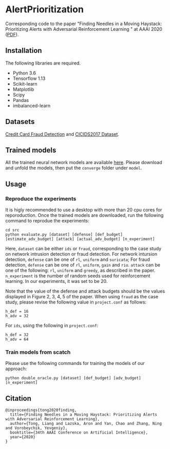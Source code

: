 # AlertPrioritization

Corresponding code to the paper "Finding Needles in a Moving Haystack: Prioritizing Alerts with Adversarial Reinforcement Learning
" at AAAI 2020 ([PDF](https://liang-tong.me/publication/tong2020finding/tong2020finding.pdf)).

## Installation
The following libraries are required.
* Python 3.6
* Tensorflow 1.13
* Scikit-learn
* Matplotlib
* Scipy
* Pandas
* imbalanced-learn 

## Datasets
[Credit Card Fraud Detection](https://www.kaggle.com/mlg-ulb/creditcardfraud) and [CICIDS2017 Dataset](https://www.unb.ca/cic/datasets/ids-2017.html).

## Trained models
All the trained neural network models are available [here](https://www.dropbox.com/s/ajbmpqmbhya5ehu/converge.zip?dl=0). Please download and unfold the models, then put the ```converge``` folder under ```model```.

## Usage

### Reproduce the experiments
It is higly recommended to use a desktop with more than 20 cpu cores for reporoduction. 
Once the trained models are downloaded, run the following command to reprodue the experiments:
```
cd src
python evaluate.py [dataset] [defense] [def_budget] [estimate_adv_budget] [attack] [actual_adv_budget] [n_experiment]
```
Here, ```dataset``` can be either ```ids``` or ```fraud```, corresponding to the case study on network intrusion detection or fraud detection. 
For network intursion detection, ```defense``` can be one of ```rl```, ```uniform``` and ```suricata```;
For fraud detection, ```defense``` can be one of ```rl```, ```uniform```, ```gain``` and ```rio```.
```attack``` can be one of the following: ```rl```, ```uniform``` and ```greedy```, as described in the paper.
```n_experiment``` is the number of random seeds used for reinforcement learning.
In our experiments, it was set to be 20.

Note that the value of the defense and attack budgets should be the values displayed in Figure 2, 3, 4, 5 of the paper.
When using ```fraud``` as the case study, please revise the following value in ```project.conf``` as follows:
```
h_def = 16
h_adv = 32
```
For ```ids```, using the following in ```project.conf```:
```
h_def = 32
h_adv = 64
```

### Train models from scatch
Please use the following commands for training the models of our approach:
```
python double_oracle.py [dataset] [def_budget] [adv_budget] [n_experiment]
```

## Citation

```
@inproceedings{tong2020finding,
  title={Finding Needles in a Moving Haystack: Prioritizing Alerts with Adversarial Reinforcement Learning},
  author={Tong, Liang and Lazska, Aron and Yan, Chao and Zhang, Ning and Vorobeychik, Yevgeniy},
  booktitle={34th AAAI Conference on Artificial Intelligence},
  year={2020}
}
```
